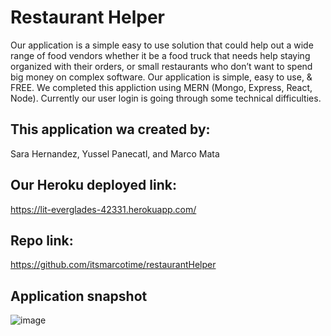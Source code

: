 # Restaurant Helper

Our application is a simple easy to use solution that could help out a wide range of food vendors whether it be a food truck that needs help staying organized with their orders, or small restaurants who don’t want to spend big money on complex software. Our application is simple, easy to use, & FREE. We completed this appliction using MERN (Mongo, Express, React, Node). Currently our user login is going through some technical difficulties. 

## This application wa created by:
Sara Hernandez, Yussel Panecatl, and Marco Mata

## Our Heroku deployed link:
https://lit-everglades-42331.herokuapp.com/

## Repo link:
https://github.com/itsmarcotime/restaurantHelper

## Application snapshot
![image](https://user-images.githubusercontent.com/101440634/194293092-b0a3d503-abcf-44ad-8d44-53c16d9a1c46.png)
